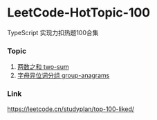 # LeetCode-HotTopic-100
TypeScript 实现力扣热题100合集

### Topic

1. [两数之和 two-sum](https://github.com/belos-street/LeetCode-HotTopic-100/tree/main/src/two-sum​)
2. [字母异位词分组 group-anagrams](https://github.com/belos-street/LeetCode-HotTopic-100/tree/main/src/group-anagrams)





### Link
https://leetcode.cn/studyplan/top-100-liked/
